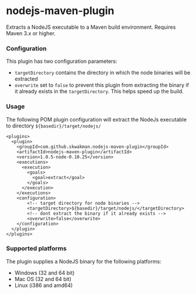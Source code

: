 nodejs-maven-plugin
===================

Extracts a NodeJS executable to a Maven build environment. Requires Maven 3.x or higher.

### Configuration
This plugin has two configuration parameters:
* `targetDirectory` contains the directory in which the node binaries will be extracted
* `overwrite` set to `false` to prevent this plugin from extracting the binary if it already exists in the `targetDirectory`. This helps speed up the build.

### Usage
The following POM plugin configuration will extract the NodeJs executable to directory `${basedir}/target/nodejs/`

    <plugins>
      <plugin>
        <groupId>com.github.skwakman.nodejs-maven-plugin</groupId>
        <artifactId>nodejs-maven-plugin</artifactId>
        <version>1.0.5-node-0.10.25</version>
        <executions>
          <execution>
            <goals>
              <goal>extract</goal>
            </goals>
          </execution>
        </executions>
        <configuration>
            <!-- target directory for node binaries -->
            <targetDirectory>${basedir}/target/nodejs/</targetDirectory>
            <!-- dont extract the binary if it already exists -->
            <overwrite>false</overwrite>
        </configuration>
      </plugin>
    </plugins>

### Supported platforms

The plugin supplies a NodeJS binary for the following platforms:

* Windows (32 and 64 bit)
* Mac OS (32 and 64 bit)
* Linux (i386 and amd64)
